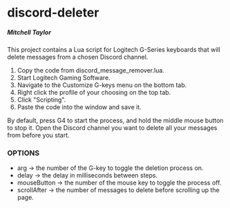 # discord-deleter
##### Mitchell Taylor

This project contains a Lua script for Logitech G-Series keyboards that will delete messages from a chosen Discord channel.

1. Copy the code from discord_message_remover.lua.
2. Start Logitech Gaming Software.
3. Navigate to the Customize G-keys menu on the bottom tab.
4. Right click the profile of your choosing on the top tab.
5. Click "Scripting".
6. Paste the code into the window and save it.

By default, press G4 to start the process, and hold the middle mouse button to stop it. Open the Discord channel you want to delete all your messages from before you start.


### OPTIONS

- arg -> the number of the G-key to toggle the deletion process on.
- delay -> the delay in milliseconds between steps.
- mouseButton -> the number of the mouse key to toggle the process off.
- scrollAfter -> the number of messages to delete before scrolling up the page.

